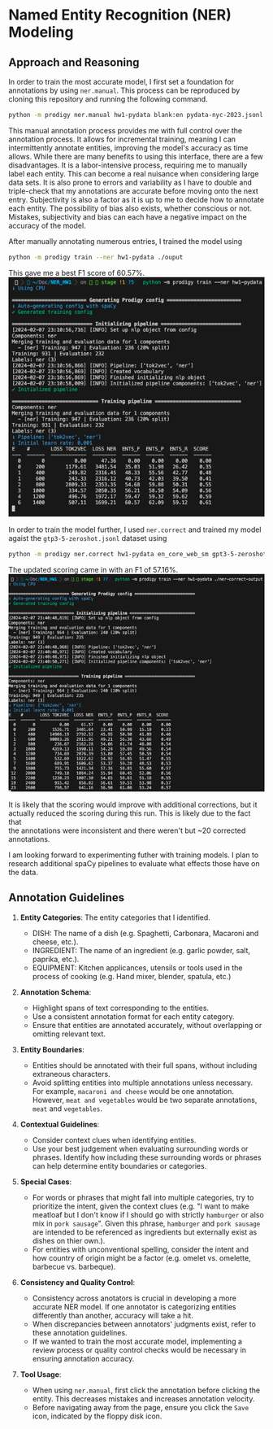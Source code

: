 # Named Entity Recognition (NER) Modeling

## Approach and Reasoning

In order to train the most accurate model, I first set a foundation for annotations by using `ner.manual`. This process can be reproduced by cloning this repository and running the following command.
```zsh
python -m prodigy ner.manual hw1-pydata blank:en pydata-nyc-2023.jsonl --label DISH,INGREDIENT,EQUIPMENT
```
This manual annotation process provides me with full control over the annotation process. It allows for incremental training, meaning I can intermittently annotate entities, improving the model's accuracy as time allows. 
While there are many benefits to using this interface, there are a few disadvantages. It is a labor-intensive process, requiring me to manually label each entity. This can become a real nuisance when considering large data sets. It is also prone to errors and variability as I have to double and triple-check that my annotations are accurate before moving onto the next entry. Subjectivity is also a factor as it is up to me to decide how to annotate each entity. The possibility of bias also exists, whether conscious or not. Mistakes, subjectivity and bias can each have a negative impact on the accuracy of the model.

After manually annotating numerous entries, I trained the model using 
```zsh
python -m prodigy train --ner hw1-pydata ./ouput
```
This gave me a best F1 score of 60.57%. 
![Trained model](images/TrainHW1.png)

In order to train the model further, I used `ner.correct` and trained my model agaist the `gtp3-5-zeroshot.jsonl` dataset using
```zsh
python -m prodigy ner.correct hw1-pydata en_core_web_sm gpt3-5-zeroshot.jsonl --label DISH,INGREDIENT,EQUIPMENT
```

The updated scoring came in with an F1 of 57.16%. 
![Trained model with ner.correct](images/Train2.png)

It is likely that the scoring would improve with additional corrections, but it actually reduced the scoring during this run. This is likely due to the fact that  
the annotations were inconsistent and there weren't but ~20 corrected annotations. 

I am looking forward to experimenting futher with training models. I plan to research additional spaCy pipelines to evaluate what effects those have on the data.


## Annotation Guidelines

1. **Entity Categories**: The entity categories that I identified.
   - DISH: The name of a dish (e.g. Spaghetti, Carbonara, Macaroni and cheese, etc.).
   - INGREDIENT: The name of an ingredient (e.g. garlic powder, salt, paprika, etc.).
   - EQUIPMENT: Kitchen applicances, utensils or tools used in the process of cooking (e.g. Hand mixer, blender, spatula, etc.)

2. **Annotation Schema**:
   - Highlight spans of text corresponding to the entities.
   - Use a consistent annotation format for each entity category.
   - Ensure that entities are annotated accurately, without overlapping or omitting relevant text.

3. **Entity Boundaries**:
   - Entities should be annotated with their full spans, without including extraneous characters.
   - Avoid splitting entities into multiple annotations unless necessary. For example, `macaroni and cheese` would be one annotation. However, `meat and vegetables` would be two separate annotations, `meat` and `vegetables`.

4. **Contextual Guidelines**:
   - Consider context clues when identifying entities.
   - Use your best judgement when evaluating surrounding words or phrases. Identify how including these surrounding words or phrases can help determine entity boundaries or categories.

5. **Special Cases**:
   - For words or phrases that might fall into multiple categories, try to prioritize the intent, given the context clues (e.g. "I want to make meatloaf but I don't know if I should go with strictly `hamburger` or also mix in `pork sausage`". Given this phrase, `hamburger` and `pork sausage` are intended to be referenced as ingredients but externally exist as dishes on thier own.).
   - For entities with unconventional spelling, consider the intent and how country of origin might be a factor (e.g. omelet vs. omelette, barbecue vs. barbeque).

6. **Consistency and Quality Control**:
   - Consistency across anotators is crucial in developing a more accurate NER model. If one annotator is categorizing entities differently than another, accuracy will take a hit.
   - When discrepancies between annotators' judgments exist, refer to these annotation guidelines.
   - If we wanted to train the most accurate model, implementing a review process or quality control checks would be necessary in ensuring annotation accuracy.

7. **Tool Usage**:
   - When using `ner.manual`, first click the annotation before clicking the entity. This decreases mistakes and increases annotation velocity.
   - Before navigating away from the page, ensure you click the `Save` icon, indicated by the floppy disk icon.